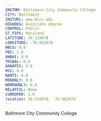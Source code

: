 ```yaml
---
INSTNM: Baltimore City Community College
CITY: Baltimore
INSTURL: www.bccc.edu
HIGHDEG: Associate degree
CONTROL: Public
ST_FIPS: Maryland
LATITUDE: 39.319978
LONGITUDE: -76.662878
HBCU: 0.0
PBI: 1.0
ANNHI: 0.0
TRIBAL: 0.0
AANAPII: 0.0
HSI: 0.0
NANTI: 0.0
MENONLY: 0.0
WOMENONLY: 0.0
RELAFFIL: None
CURROPER: 1.0
location: 39.319978, -76.662878
---
```

Baltimore City Community College